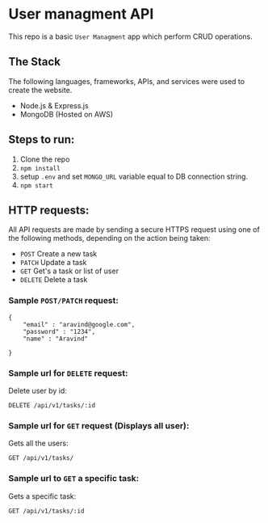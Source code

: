 # User managment API

This repo is a basic `User Managment` app which perform CRUD operations.

## The Stack

The following languages, frameworks, APIs, and services were used to create the website.

- Node.js & Express.js
- MongoDB (Hosted on AWS)

## Steps to run:
1. Clone the repo
3. `npm install`
4. setup `.env` and set `MONGO_URL` variable equal to DB connection string.
5. `npm start`

## HTTP requests:

All API requests are made by sending a secure HTTPS request using one of the following methods, depending on the action being taken:

- `POST` Create a new task
- `PATCH` Update a task
- `GET` Get's a task or list of user
- `DELETE` Delete a task


### Sample `POST/PATCH` request:
```
{
    "email" : "aravind@google.com",
    "password" : "1234",
    "name" : "Aravind"

}
```
### Sample url for `DELETE` request:
Delete user by id:
```
DELETE /api/v1/tasks/:id
```
### Sample url for `GET` request (Displays all user):
Gets all the users:
```
GET /api/v1/tasks/
```
### Sample url to `GET` a specific task:
Gets a specific task:
```
GET /api/v1/tasks/:id
```